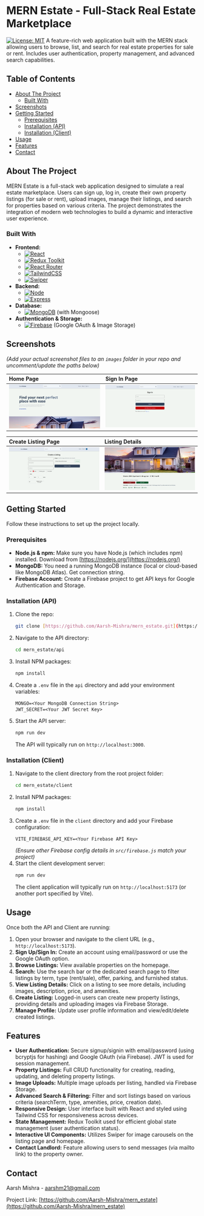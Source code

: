 # MERN Estate - Full-Stack Real Estate Marketplace

[![License: MIT](https://img.shields.io/badge/License-MIT-yellow.svg)](https://opensource.org/licenses/MIT) A feature-rich web application built with the MERN stack allowing users to browse, list, and search for real estate properties for sale or rent. Includes user authentication, property management, and advanced search capabilities.

## Table of Contents

- [About The Project](#about-the-project)
  - [Built With](#built-with)
- [Screenshots](#screenshots)
- [Getting Started](#getting-started)
  - [Prerequisites](#prerequisites)
  - [Installation (API)](#installation-api)
  - [Installation (Client)](#installation-client)
- [Usage](#usage)
- [Features](#features)
- [Contact](#contact)

## About The Project

MERN Estate is a full-stack web application designed to simulate a real estate marketplace. Users can sign up, log in, create their own property listings (for sale or rent), upload images, manage their listings, and search for properties based on various criteria. The project demonstrates the integration of modern web technologies to build a dynamic and interactive user experience.

### Built With

* **Frontend:**
    * [![React][React.js]][React-url]
    * [![Redux Toolkit][Redux-logo]][Redux-url]
    * [![React Router][ReactRouter.com]][ReactRouter-url]
    * [![TailwindCSS][TailwindCSS.com]][Tailwind-url]
    * [![Swiper][Swiper.js]][Swiper-url]
* **Backend:**
    * [![Node][Node.js]][Node-url]
    * [![Express][Express.js]][Express-url]
* **Database:**
    * [![MongoDB][MongoDB.com]][Mongo-url] (with Mongoose)
* **Authentication & Storage:**
    * [![Firebase][Firebase.com]][Firebase-url] (Google OAuth & Image Storage)

## Screenshots

*(Add your actual screenshot files to an `images` folder in your repo and uncomment/update the paths below)*

| Home Page                                         | Sign In Page                                      |
| :------------------------------------------------ | :------------------------------------------------ |
| ![Home Page](images/screenshot-home.png) | ![Sign In Page](images/screenshot-signin.png) |

| Create Listing Page                               | Listing Details                                   |
| :------------------------------------------------ | :------------------------------------------------ |
| ![Create Listing Page](images/screenshot-create.png) | ![Listing Page](images/screenshot-listing.png) |


## Getting Started

Follow these instructions to set up the project locally.

### Prerequisites

* **Node.js & npm:** Make sure you have Node.js (which includes npm) installed. Download from [https://nodejs.org/](https://nodejs.org/)
* **MongoDB:** You need a running MongoDB instance (local or cloud-based like MongoDB Atlas). Get connection string.
* **Firebase Account:** Create a Firebase project to get API keys for Google Authentication and Storage.

### Installation (API)

1.  Clone the repo:
    ```sh
    git clone [https://github.com/Aarsh-Mishra/mern_estate.git](https://github.com/Aarsh-Mishra/mern_estate.git)
    ```
2.  Navigate to the API directory:
    ```sh
    cd mern_estate/api
    ```
3.  Install NPM packages:
    ```sh
    npm install
    ```
4.  Create a `.env` file in the `api` directory and add your environment variables:
    ```env
    MONGO=<Your MongoDB Connection String>
    JWT_SECRET=<Your JWT Secret Key>
    ```
5.  Start the API server:
    ```sh
    npm run dev
    ```
    The API will typically run on `http://localhost:3000`.

### Installation (Client)

1.  Navigate to the client directory from the root project folder:
    ```sh
    cd mern_estate/client
    ```
2.  Install NPM packages:
    ```sh
    npm install
    ```
3.  Create a `.env` file in the `client` directory and add your Firebase configuration:
    ```env
    VITE_FIREBASE_API_KEY=<Your Firebase API Key>
    ```
    *(Ensure other Firebase config details in `src/firebase.js` match your project)*
4.  Start the client development server:
    ```sh
    npm run dev
    ```
    The client application will typically run on `http://localhost:5173` (or another port specified by Vite).

## Usage

Once both the API and Client are running:

1.  Open your browser and navigate to the client URL (e.g., `http://localhost:5173`).
2.  **Sign Up/Sign In:** Create an account using email/password or use the Google OAuth option.
3.  **Browse Listings:** View available properties on the homepage.
4.  **Search:** Use the search bar or the dedicated search page to filter listings by term, type (rent/sale), offer, parking, and furnished status.
5.  **View Listing Details:** Click on a listing to see more details, including images, description, price, and amenities.
6.  **Create Listing:** Logged-in users can create new property listings, providing details and uploading images via Firebase Storage.
7.  **Manage Profile:** Update user profile information and view/edit/delete created listings.

## Features

* **User Authentication:** Secure signup/signin with email/password (using bcryptjs for hashing) and Google OAuth (via Firebase). JWT is used for session management.
* **Property Listings:** Full CRUD functionality for creating, reading, updating, and deleting property listings.
* **Image Uploads:** Multiple image uploads per listing, handled via Firebase Storage.
* **Advanced Search & Filtering:** Filter and sort listings based on various criteria (searchTerm, type, amenities, price, creation date).
* **Responsive Design:** User interface built with React and styled using Tailwind CSS for responsiveness across devices.
* **State Management:** Redux Toolkit used for efficient global state management (user authentication status).
* **Interactive UI Components:** Utilizes Swiper for image carousels on the listing page and homepage.
* **Contact Landlord:** Feature allowing users to send messages (via mailto link) to the property owner.

## Contact

Aarsh Mishra - <aarshm21@gmail.com>

Project Link: [https://github.com/Aarsh-Mishra/mern_estate](https://github.com/Aarsh-Mishra/mern_estate)

[React.js]: https://img.shields.io/badge/React-20232A?style=for-the-badge&logo=react&logoColor=61DAFB
[React-url]: https://reactjs.org/
[Redux-logo]: https://img.shields.io/badge/Redux-593D88?style=for-the-badge&logo=redux&logoColor=white
[Redux-url]: https://redux-toolkit.js.org/
[ReactRouter.com]: https://img.shields.io/badge/React_Router-CA4245?style=for-the-badge&logo=react-router&logoColor=white
[ReactRouter-url]: https://reactrouter.com/
[TailwindCSS.com]: https://img.shields.io/badge/Tailwind_CSS-38B2AC?style=for-the-badge&logo=tailwind-css&logoColor=white
[Tailwind-url]: https://tailwindcss.com/
[Node.js]: https://img.shields.io/badge/Node.js-339933?style=for-the-badge&logo=nodedotjs&logoColor=white
[Node-url]: https://nodejs.org/
[Express.js]: https://img.shields.io/badge/Express.js-000000?style=for-the-badge&logo=express&logoColor=white
[Express-url]: https://expressjs.com/
[MongoDB.com]: https://img.shields.io/badge/MongoDB-47A248?style=for-the-badge&logo=mongodb&logoColor=white
[Mongo-url]: https://www.mongodb.com/
[Firebase.com]: https://img.shields.io/badge/Firebase-FFCA28?style=for-the-badge&logo=firebase&logoColor=black
[Firebase-url]: https://firebase.google.com/
[Swiper.js]: https://img.shields.io/badge/Swiper-007AFF?style=for-the-badge&logo=swiper&logoColor=white
[Swiper-url]: https://swiperjs.com/

